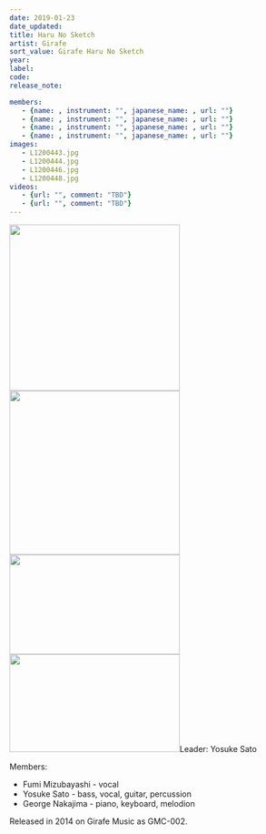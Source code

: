 ```yaml
---
date: 2019-01-23
date_updated: 
title: Haru No Sketch
artist: Girafe
sort_value: Girafe Haru No Sketch
year: 
label: 
code: 
release_note: 

members:
   - {name: , instrument: "", japanese_name: , url: ""}
   - {name: , instrument: "", japanese_name: , url: ""}
   - {name: , instrument: "", japanese_name: , url: ""}
   - {name: , instrument: "", japanese_name: , url: ""}
images: 
   - L1200443.jpg
   - L1200444.jpg
   - L1200446.jpg
   - L1200448.jpg
videos: 
   - {url: "", comment: "TBD"}
   - {url: "", comment: "TBD"}
---
```

<a href="http://www.jjazzist.com/wp-content/uploads/2018/08/L1200443.jpg"><img class="alignnone size-medium wp-image-3931" src="http://www.jjazzist.com/wp-content/uploads/2018/08/L1200443-300x292.jpg" alt="" width="300" height="292" /></a> <a href="http://www.jjazzist.com/wp-content/uploads/2018/08/L1200444.jpg"><img class="alignnone size-medium wp-image-3932" src="http://www.jjazzist.com/wp-content/uploads/2018/08/L1200444-300x288.jpg" alt="" width="300" height="288" /></a> <a href="http://www.jjazzist.com/wp-content/uploads/2018/08/L1200446.jpg"><img class="alignnone size-medium wp-image-3933" src="http://www.jjazzist.com/wp-content/uploads/2018/08/L1200446-300x175.jpg" alt="" width="300" height="175" /></a> <a href="http://www.jjazzist.com/wp-content/uploads/2018/08/L1200448.jpg"><img class="alignnone size-medium wp-image-3934" src="http://www.jjazzist.com/wp-content/uploads/2018/08/L1200448-300x172.jpg" alt="" width="300" height="172" /></a>Leader: Yosuke Sato

Members:
<ul>
 	<li>Fumi Mizubayashi - vocal</li>
 	<li>Yosuke Sato - bass, vocal, guitar, percussion</li>
 	<li>George Nakajima - piano, keyboard, melodion</li>
</ul>
Released in 2014 on Girafe Music as GMC-002.

